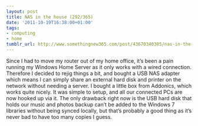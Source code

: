 ```yaml
---
layout: post
title: NAS in the house (292/365)
date: '2011-10-19T16:38:00+01:00'
tags:
- computing
- home
tumblr_url: http://www.somethingnew365.com/post/43670340305/nas-in-the-house-292365
---
```

Since I had to move my router out of my home office, it’s been a pain running my Windows Home Server as it only works with a wired connection. Therefore I decided to rejig things a bit, and bought a USB NAS adapter which means I can simply share an external hard disk and printer on the network without needing a server.
I bought a little box from Addonics, which works quite nicely. It was simple to setup, and all our connected PCs are now hooked up via it. The only drawback right now is the USB hard disk that holds our music and photos backup can’t be added to the Windows 7 libraries without being synced locally, but that’s probably a good thing as it’s never bad to have too many copies I guess.
